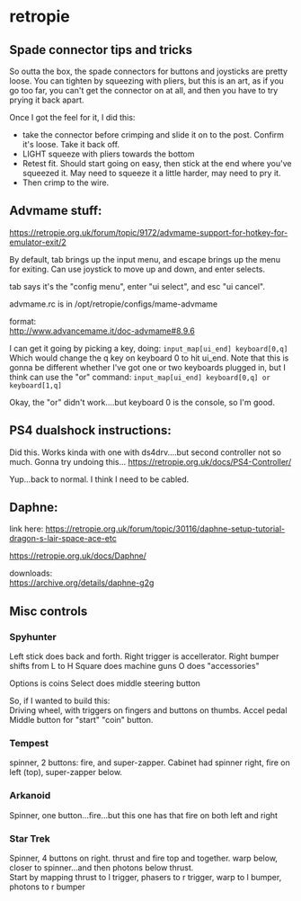 # retropie

## Spade connector tips and tricks
So outta the box, the spade connectors for buttons and joysticks are pretty loose.  You can tighten by squeezing with pliers, but this is an art, as if you go too far, you can't get the connector on at all, and then you have to try prying it back apart.

Once I got the feel for it, I did this:
* take the connector before crimping and slide it on to the post.  Confirm it's loose.  Take it back off.
* LIGHT squeeze with pliers towards the bottom
* Retest fit.  Should start going on easy, then stick at the end where you've squeezed it.  May need to squeeze it a little harder, may need to pry it.
* Then crimp to the wire.

## Advmame stuff:
https://retropie.org.uk/forum/topic/9172/advmame-support-for-hotkey-for-emulator-exit/2

By default, tab brings up the input menu, and escape brings up the menu for exiting.  Can use joystick to move up and down, and enter selects.

tab says it's the "config menu", enter "ui select", and esc "ui cancel".

advmame.rc is in /opt/retropie/configs/mame-advmame

format:  
http://www.advancemame.it/doc-advmame#8.9.6

I can get it going by picking a key, doing:
```input_map[ui_end] keyboard[0,q]```
Which would change the q key on keyboard 0 to hit ui_end.  Note that this is gonna be different whether I've got one or two keyboards plugged in, but I think can use the "or" command:
```input_map[ui_end] keyboard[0,q] or keyboard[1,q]```

Okay, the "or" didn't work....but keyboard 0 is the console, so I'm good.

## PS4 dualshock instructions:
Did this.  Works kinda with one with ds4drv....but second controller not so much.  Gonna try undoing this...
https://retropie.org.uk/docs/PS4-Controller/

Yup...back to normal.  I think I need to be cabled.

## Daphne:
link here:
https://retropie.org.uk/forum/topic/30116/daphne-setup-tutorial-dragon-s-lair-space-ace-etc

https://retropie.org.uk/docs/Daphne/

downloads:  
https://archive.org/details/daphne-g2g


## Misc controls
### Spyhunter
Left stick does back and forth.
Right trigger is accellerator.
Right bumper shifts from L to H
Square does machine guns
O does "accessories"

Options is coins
Select does middle steering button

So, if I wanted to build this:  
Driving wheel, with triggers on fingers and buttons on thumbs.
Accel pedal
Middle button for "start"
"coin" button.

### Tempest
spinner, 2 buttons:  fire, and super-zapper.  Cabinet had spinner right, fire on left (top), super-zapper below.

### Arkanoid
Spinner, one button...fire...but this one has that fire on both left and right

### Star Trek
Spinner, 4 buttons on right.  thrust and fire top and together.  warp below, closer to spinner...and then photons below thrust.  
Start by mapping thrust to l trigger, phasers to r trigger, warp to l bumper, photons to r bumper
